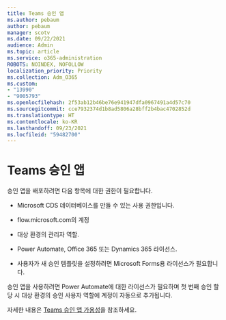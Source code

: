 ```yaml
---
title: Teams 승인 앱
ms.author: pebaum
author: pebaum
manager: scotv
ms.date: 09/22/2021
audience: Admin
ms.topic: article
ms.service: o365-administration
ROBOTS: NOINDEX, NOFOLLOW
localization_priority: Priority
ms.collection: Adm_O365
ms.custom:
- "13990"
- "9005793"
ms.openlocfilehash: 2f53ab12b46be76e941947dfa0967491a4d57c70
ms.sourcegitcommit: cce7932374d1b8ad5806a28bff2b4bac4702852d
ms.translationtype: HT
ms.contentlocale: ko-KR
ms.lasthandoff: 09/23/2021
ms.locfileid: "59482700"
---
```

# <a name="teams-approvals-app"></a>Teams 승인 앱

승인 앱을 배포하려면 다음 항목에 대한 권한이 필요합니다.

- Microsoft CDS 데이터베이스를 만들 수 있는 사용 권한입니다.

- flow.microsoft.com의 계정

- 대상 환경의 관리자 역할.

- Power Automate, Office 365 또는 Dynamics 365 라이선스.

- 사용자가 새 승인 템플릿을 설정하려면 Microsoft Forms용 라이선스가 필요합니다.

승인 앱을 사용하려면 Power Automate에 대한 라이선스가 필요하며 첫 번째 승인 할당 시 대상 환경의 승인 사용자 역할에 계정이 자동으로 추가됩니다.

자세한 내용은 [Teams 승인 앱 가용성](https://docs.microsoft.com/microsoftteams/approval-admin)을 참조하세요.